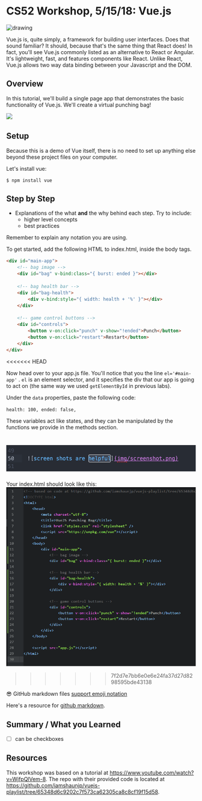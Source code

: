 # CS52 Workshop, 5/15/18:  Vue.js


<img src="https://upload.wikimedia.org/wikipedia/commons/thumb/c/ce/Vue.svg/1200px-Vue.svg.png" alt="drawing" style="height: 200px;"/>


Vue.js is, quite simply, a framework for building user interfaces. Does that sound familiar?
It should, because that's the same thing that React does! In fact, you'll see Vue.js commonly
listed as an alternative to React or Angular. It's lightweight, fast, and
features components like React. Unlike React, Vue.js allows two way data binding
between your Javascript and the DOM.

## Overview

In this tutorial, we'll build a single page app that demonstrates the basic functionality
of Vue.js. We'll create a virtual punching bag!

![](https://i.imgur.com/3eDkeRZ.gif)

## Setup

Because this is a demo of Vue itself, there is no need to set up anything else
beyond these project files on your computer.

Let's install vue:

~~~~
$ npm install vue
~~~~

## Step by Step

* Explanations of the what **and** the why behind each step. Try to include:
  * higher level concepts
  * best practices

Remember to explain any notation you are using.

To get started, add the following HTML to index.html, inside the body tags.
```html
<div id="main-app">
    <!-- bag image -->
    <div id="bag" v-bind:class="{ burst: ended }"></div>

    <!-- bag health bar -->
    <div id="bag-health">
        <div v-bind:style="{ width: health + '%' }"></div>
    </div>

    <!-- game control buttons -->
    <div id="controls">
        <button v-on:click="punch" v-show="!ended">Punch</button>
        <button v-on:click="restart">Restart</button>
    </div>
</div>
```
<<<<<<< HEAD

Now head over to your app.js file. You'll notice that you the line ``el='#main-app'`` .
``el`` is an element selector, and it specifies the div that our app is going to act on (the same way we used ``getElementById`` in previous labs).

Under the ``data`` properties, paste the following code:

``health: 100,
  ended: false,``

These variables act like states, and they can be manipulated by the functions we provide in the methods section.

![screen shots are helpful](img/screenshot.png)
=======
Your index.html should look like this:
![](img/indexHtmlScreenshot.png)
<!-- ![screen shots are helpful](img/screenshot.png) -->
>>>>>>> 7f2d7e7bb6e0e6e24fa37d27d8298595bde43138

:sunglasses: GitHub markdown files [support emoji notation](http://www.emoji-cheat-sheet.com/)

Here's a resource for [github markdown](https://guides.github.com/features/mastering-markdown/).


## Summary / What you Learned

* [ ] can be checkboxes

## Resources

This workshop was based on a tutorial at https://www.youtube.com/watch?v=WjfpQlVem-8.
The repo with their provided code is located at https://github.com/iamshaunjp/vuejs-playlist/tree/65348d6c9202c7f573ca62305ca8c8cf19f15d58.
